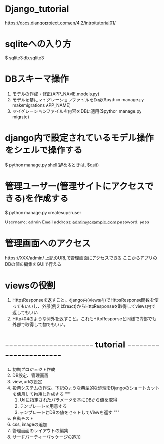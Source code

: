 # Django_tutorial
https://docs.djangoproject.com/en/4.2/intro/tutorial01/

# sqliteへの入り方
$ sqlite3 db.sqlite3 

# DBスキーマ操作
1. モデルの作成・修正(APP_NAME.models.py)
2. モデルを基にマイグレーションファイルを作成($python manage.py makemigrations APP_NAME)
3. マイグレーションファイルを内容をDBに適用($python manage.py migrate)

# django内で設定されているモデル操作をシェルで操作する
$ python manage.py shell(辞めるときは, $quit)

# 管理ユーザー(管理サイトにアクセスできる)を作成する
$ python manage.py createsuperuser

Username: admin
Email address: admin@example.com
password: pass

# 管理画面へのアクセス
https://XXX/admin/
上記のURLで管理画面にアクセスできる
ここからアプリのDBの値の編集をGUIで行える

# viewsの役割
1. HttpsResponseを返すこと。django内(views内)でHttpsResponse関数を使ってもいいし、外部(例えばreact)からHttpResponseを取得してviews内で返してもいい
2. Http404のような例外を返すこと。これもHttpResponseと同様で内部でも外部で取得して物でもいい。




# ---------------------- tutorial ----------------------
1. 初期プロジェクト作成
2. DB設定、管理画面
3. view, urlの設定
4. 投票システムの作成。下記のような典型的な処理をDjangoのショートカットを使用して拘束に作成する
    """
    1. Urlに指定されたパラメータを基にDBから値を取得
    2. テンプレートを用意する
    3. テンプレートにDBの値をセットしてViewを返す
    """
5. 自動テスト
6. css, imageの追加
7. 管理画面のレイアウトの編集
8. サードパーティーパッケージの追加



